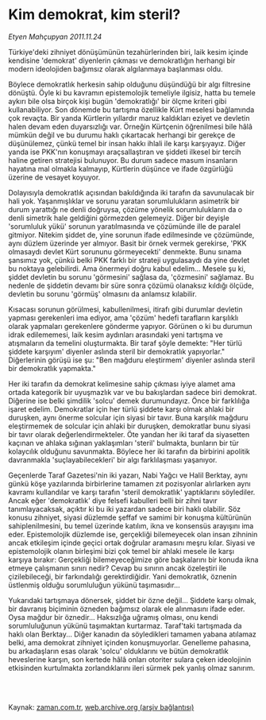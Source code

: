 # Kim demokrat, kim steril?

*Etyen Mahçupyan 2011.11.24*

<td class="columnist-detail">
<p>Türkiye'deki zihniyet dönüşümünün tezahürlerinden biri, laik kesim içinde kendisine 'demokrat' diyenlerin çıkması ve demokratlığın herhangi bir modern ideolojiden bağımsız olarak algılanmaya başlanması oldu.</p>
<p>
<div id="haberMetinDiv">
<p>Böylece demokratlık herkesin sahip olduğunu düşündüğü bir algı filtresine dönüştü. Öyle ki bu kavramın epistemolojik temeliyle ilgisiz, hatta bu temele aykırı bile olsa birçok kişi bugün 'demokratlığı' bir ölçme kriteri gibi kullanabiliyor. Son dönemde bu tartışma özellikle Kürt meselesi bağlamında çok revaçta. Bir yanda Kürtlerin yıllardır maruz kaldıkları eziyet ve devletin halen devam eden duyarsızlığı var. Örneğin Kürtçenin öğrenilmesi bile hâlâ mümkün değil ve bu durumu haklı çıkartacak herhangi bir gerekçe de düşünülemez, çünkü temel bir insan hakkı ihlali ile karşı karşıyayız. Diğer yanda ise PKK'nın konuşmayı araçsallaştıran ve şiddeti ilkesel bir tercih haline getiren stratejisi bulunuyor. Bu durum sadece masum insanların hayatına mal olmakla kalmayıp, Kürtlerin düşünce ve ifade özgürlüğü üzerine de vesayet koyuyor.
<p>Dolayısıyla demokratlık açısından bakıldığında iki tarafın da savunulacak bir hali yok. Yaşanmışlıklar ve sorunu yaratan sorumlulukların asimetrik bir durum yarattığı ne denli doğruysa, çözüme yönelik sorumlulukların da o denli simetrik hale geldiğini görmezden gelemeyiz. Diğer bir deyişle 'sorumluluk yükü' sorunun yaratılmasında ve çözümünde ille de paralel gitmiyor. Nitekim şiddet de, yine sorunun ifade edilmesinde ve çözümünde, aynı düzlem üzerinde yer almıyor. Basit bir örnek vermek gerekirse, 'PKK olmasaydı devlet Kürt sorununu görmeyecekti' denmekte. Bunu sınama şansımız yok, çünkü belki PKK farklı bir strateji uygulasaydı da yine devlet bu noktaya gelebilirdi. Ama önermeyi doğru kabul edelim... Mesele şu ki, şiddet devletin bu sorunu 'görmesini' sağlasa da, 'çözmesini' sağlamaz. Bu nedenle de şiddetin devamı bir süre sonra çözümü olanaksız kıldığı ölçüde, devletin bu sorunu 'görmüş' olmasını da anlamsız kılabilir.
<p>Kısacası sorunun görülmesi, kabullenilmesi, itirafı gibi durumlar devletin yapması gerekenleri ima ediyor, ama 'çözüm' hedefi tarafların karşılıklı olarak yapmaları gerekenlere gönderme yapıyor. Görünen o ki bu durumun idrak edilememesi, laik kesim aydınları arasındaki yeni tartışma ve atışmaların da temelini oluşturmakta. Bir taraf şöyle demekte: "Her türlü şiddete karşıyım' diyenler aslında steril bir demokratlık yapıyorlar." Diğerlerinin görüşü ise şu: "Ben mağduru eleştirmem' diyenler aslında steril bir demokratlık yapmakta."
<p>Her iki tarafın da demokrat kelimesine sahip çıkması iyiye alamet ama ortada kategorik bir uyuşmazlık var ve bu bakışlardan sadece biri demokrat. Diğerine ise belki şimdilik 'solcu' demek durumundayız. Önce bir farklılığa işaret edelim. Demokratlar için her türlü şiddete karşı olmak ahlaki bir duruşken, aynı önerme solcular için siyasi bir tavır. Buna karşılık mağduru eleştirmemek de solcular için ahlaki bir duruşken, demokratlar bunu siyasi bir tavır olarak değerlendirmekteler. Öte yandan her iki taraf da siyasetten kaçınan ve ahlaka sığınan yaklaşımları 'steril' bulmakta, bunların bir tür kolaycılık olduğunu savunmakta. Böylece her iki tarafın da birbirini apolitik davranmakla 'suçlayabilecekleri' bir algı farklılaşması yaşanıyor.
<p>Geçenlerde Taraf Gazetesi'nin iki yazarı, Nabi Yağcı ve Halil Berktay, aynı günkü köşe yazılarında birbirlerine tamamen zıt pozisyonlar alırlarken aynı kavramı kullandılar ve karşı tarafın 'steril demokratlık' yaptıklarını söylediler. Ancak eğer 'demokratlık' diye felsefi kabulleri belli bir zihni tavır tanımlayacaksak, açıktır ki bu iki yazardan sadece biri haklı olabilir. Söz konusu zihniyet, siyasi düzlemde şeffaf ve samimi bir konuşma kültürünün sahiplenilmesini, bu temel üzerinde katılım, ikna ve konsensüs arayışını ima eder. Epistemolojik düzlemde ise, gerçekliği bilemeyecek olan insan zihninin ancak etkileşim içinde geçici ortak doğrular aramasını meşru kılar. Siyasi ve epistemolojik olanın birleşimi bizi çok temel bir ahlaki mesele ile karşı karşıya bırakır: Gerçekliği bilemeyeceğimize göre başkalarını bir konuda ikna etmeye çalışmanın sınırı nedir? Cevap bu sınırın ancak özeleştiri ile çizilebileceği, bir farkındalığı gerektirdiğidir. Yani demokratlık, öznenin üstlenmiş olduğu sorumluluğun yükünü taşımasıdır...
<p>Yukarıdaki tartışmaya dönersek, şiddet bir özne değil... Şiddete karşı olmak, bir davranış biçiminin özneden bağımsız olarak ele alınmasını ifade eder. Oysa mağdur bir öznedir... Haksızlığa uğramış olması, onu kendi sorumluluğunun yükünü taşımaktan kurtarmaz. Taraf'taki tartışmada da haklı olan Berktay... Diğer kanadın da söyledikleri tamamen yabana atılamaz belki, ama demokrat zihniyet içinden konuşmuyorlar. Genelleme pahasına, bu arkadaşların esas olarak 'solcu' olduklarını ve bütün demokratlık heveslerine karşın, son kertede hâlâ onları otoriter sulara çeken ideolojinin etkisinden kurtulmakta zorlandıklarını ileri sürmek pek yanlış olmaz sanırım. </p></p></p></p></p></p></div>
</p>


<p><br>
		 </br></p></td>

Kaynak: [zaman.com.tr](http://zaman.com.tr/yazar.do?yazino=1205752), [web.archive.org (arşiv bağlantısı)](http://web.archive.org/web/20120315050501/http://www.zaman.com.tr/yazar.do?yazino=1205752)
